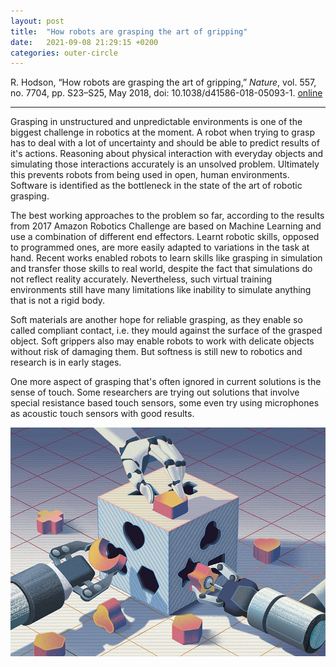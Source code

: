 ```yaml
---
layout: post
title:  "How robots are grasping the art of gripping"
date:   2021-09-08 21:29:15 +0200
categories: outer-circle
---
```


R. Hodson, “How robots are grasping the art of gripping,” *Nature*, vol. 557, no. 7704, pp. S23–S25, May 2018, doi: 10.1038/d41586-018-05093-1. [online](https://www.nature.com/articles/d41586-018-05093-1)

***

Grasping in unstructured and unpredictable environments is one of the biggest
challenge in robotics at the moment. A robot when trying to grasp has to deal
with a lot of uncertainty and should be able to predict results of it's actions.
Reasoning about physical interaction with everyday objects and simulating those
interactions accurately is an unsolved problem. Ultimately this prevents robots
from being used in open, human environments. Software is identified as
the bottleneck in the state of the art of robotic grasping.

The best working approaches to the problem so far, according to the results from
2017 Amazon Robotics Challenge are based on Machine Learning and use
a combination of different end effectors. Learnt robotic skills, opposed to
programmed ones, are more easily adapted to variations in the task at hand.
Recent works enabled robots to learn skills like grasping in simulation and
transfer those skills to real world, despite the fact that simulations do not
reflect reality accurately. Nevertheless, such virtual training environments
still have many limitations like inability to simulate anything that is not
a rigid body.

Soft materials are another hope for reliable grasping, as they enable so called
compliant contact, i.e. they mould against the surface of the grasped object.
Soft grippers also may enable robots to work with delicate objects without
risk of damaging them. But softness is still new to robotics and research is
in early stages.

One more aspect of grasping that's often ignored in current solutions is the
sense of touch. Some researchers are trying out solutions that involve
special resistance based touch sensors, some even try using microphones as
acoustic touch sensors with good results.

![A gripping problem](/assets/grasping.jpg)